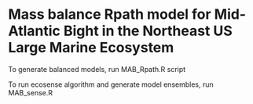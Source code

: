 # Mass balance Rpath model for Mid-Atlantic Bight in the Northeast US Large Marine Ecosystem

To generate balanced models, run MAB_Rpath.R script

To run ecosense algorithm and generate model ensembles, run MAB_sense.R
